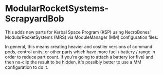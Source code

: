 # ModularRocketSystems-ScrapyardBob
This adds new parts for Kerbal Space Program (KSP) using NecroBones' ModularRocketSystems (MRS) via ModuleManager (MM) configuration files.

In general, this means creating heavier and costlier versions of command pods, control units, or other parts which have more fuel / battery / range in order to reduce part count.  If you're going to attach a battery (or five) and then no-clip the result to be hidden, it's possibly better to use a MM configuration to do it.

